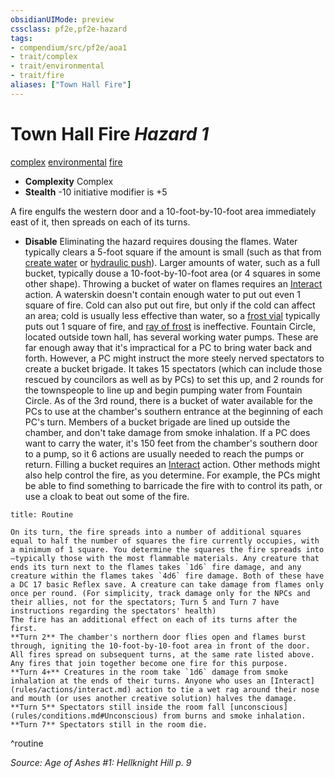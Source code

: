 ```yaml
---
obsidianUIMode: preview
cssclass: pf2e,pf2e-hazard
tags:
- compendium/src/pf2e/aoa1
- trait/complex
- trait/environmental
- trait/fire
aliases: ["Town Hall Fire"]
---
```

# Town Hall Fire *Hazard 1*  
[complex](complex.md "Complex Hazard Trait")  [environmental](environmental.md "Environmental Hazard Trait")  [fire](fire.md "Fire Energy & Element Trait")  

- **Complexity** Complex
- **Stealth** -10 initiative modifier is +5  

A fire engulfs the western door and a 10-foot-by-10-foot area immediately east of it, then spreads on each of its turns.

- **Disable** Eliminating the hazard requires dousing the flames. Water typically clears a 5-foot square if the amount is small (such as that from [create water](create-water.md) or [hydraulic push](hydraulic-push.md)). Larger amounts of water, such as a full bucket, typically douse a 10-foot-by-10-foot area (or 4 squares in some other shape). Throwing a bucket of water on flames requires an [Interact](interact.md) action. A waterskin doesn't contain enough water to put out even 1 square of fire. Cold can also put out fire, but only if the cold can affect an area; cold is usually less effective than water, so a [frost vial](frost-vial.md) typically puts out 1 square of fire, and [ray of frost](ray-of-frost.md) is ineffective.
Fountain Circle, located outside town hall, has several working water pumps. These are far enough away that it's impractical for a PC to bring water back and forth. However, a PC might instruct the more steely nerved spectators to create a bucket brigade. It takes 15 spectators (which can include those rescued by councilors as well as by PCs) to set this up, and 2 rounds for the townspeople to line up and begin pumping water from Fountain Circle. As of the 3rd round, there is a bucket of water available for the PCs to use at the chamber's southern entrance at the beginning of each PC's turn. Members of a bucket brigade are lined up outside the chamber, and don't take damage from smoke inhalation.
If a PC does want to carry the water, it's 150 feet from the chamber's southern door to a pump, so it 6 actions are usually needed to reach the pumps or return. Filling a bucket requires an [Interact](interact.md) action.
Other methods might also help control the fire, as you determine. For example, the PCs might be able to find something to barricade the fire with to control its path, or use a cloak to beat out some of the fire.  

```ad-pf2-summary
title: Routine

On its turn, the fire spreads into a number of additional squares equal to half the number of squares the fire currently occupies, with a minimum of 1 square. You determine the squares the fire spreads into—typically those with the most flammable materials. Any creature that ends its turn next to the flames takes `1d6` fire damage, and any creature within the flames takes `4d6` fire damage. Both of these have a DC 17 basic Reflex save. A creature can take damage from flames only once per round. (For simplicity, track damage only for the NPCs and their allies, not for the spectators; Turn 5 and Turn 7 have instructions regarding the spectators' health)
The fire has an additional effect on each of its turns after the first.
**Turn 2** The chamber's northern door flies open and flames burst through, igniting the 10-foot-by-10-foot area in front of the door. All fires spread on subsequent turns, at the same rate listed above. Any fires that join together become one fire for this purpose.
**Turn 4+** Creatures in the room take `1d6` damage from smoke inhalation at the ends of their turns. Anyone who uses an [Interact](rules/actions/interact.md) action to tie a wet rag around their nose and mouth (or uses another creative solution) halves the damage.
**Turn 5** Spectators still inside the room fall [unconscious](rules/conditions.md#Unconscious) from burns and smoke inhalation.
**Turn 7** Spectators still in the room die.
```
^routine

*Source: Age of Ashes #1: Hellknight Hill p. 9*